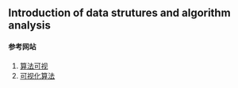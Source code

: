 ## Introduction of data strutures and algorithm analysis


#### 参考网站

1. [算法可视](https://algorithm-visualizer.org)
2. [可视化算法](https://visualgo.net/en)
